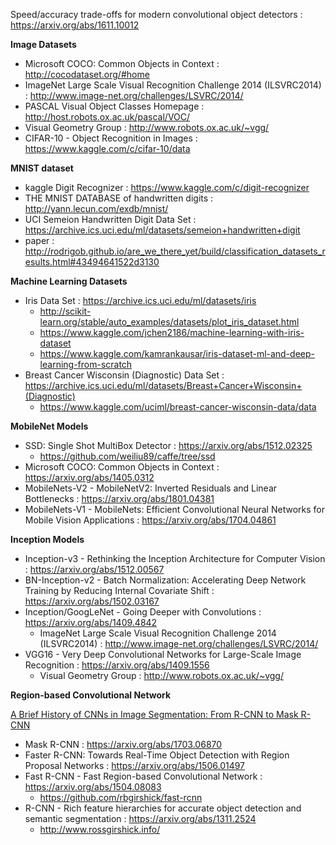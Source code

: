 Speed/accuracy trade-offs for modern convolutional object detectors : https://arxiv.org/abs/1611.10012

<b> Image Datasets </b>

- Microsoft COCO: Common Objects in Context : http://cocodataset.org/#home
- ImageNet Large Scale Visual Recognition Challenge 2014 (ILSVRC2014) : http://www.image-net.org/challenges/LSVRC/2014/
- PASCAL Visual Object Classes Homepage : http://host.robots.ox.ac.uk/pascal/VOC/
- Visual Geometry Group : http://www.robots.ox.ac.uk/~vgg/
- CIFAR-10 - Object Recognition in Images : https://www.kaggle.com/c/cifar-10/data

<b> MNIST dataset </b>

- kaggle Digit Recognizer : https://www.kaggle.com/c/digit-recognizer
- THE MNIST DATABASE of handwritten digits : http://yann.lecun.com/exdb/mnist/
- UCI Semeion Handwritten Digit Data Set : https://archive.ics.uci.edu/ml/datasets/semeion+handwritten+digit
- paper : http://rodrigob.github.io/are_we_there_yet/build/classification_datasets_results.html#43494641522d3130

<b> Machine Learning Datasets </b>

- Iris Data Set : https://archive.ics.uci.edu/ml/datasets/iris
  - http://scikit-learn.org/stable/auto_examples/datasets/plot_iris_dataset.html
  - https://www.kaggle.com/jchen2186/machine-learning-with-iris-dataset
  - https://www.kaggle.com/kamrankausar/iris-dataset-ml-and-deep-learning-from-scratch
- Breast Cancer Wisconsin (Diagnostic) Data Set : https://archive.ics.uci.edu/ml/datasets/Breast+Cancer+Wisconsin+(Diagnostic)
  - https://www.kaggle.com/uciml/breast-cancer-wisconsin-data/data


<b> MobileNet Models </b>

- SSD: Single Shot MultiBox Detector : https://arxiv.org/abs/1512.02325
  - https://github.com/weiliu89/caffe/tree/ssd
- Microsoft COCO: Common Objects in Context : https://arxiv.org/abs/1405.0312
- MobileNets-V2 - MobileNetV2: Inverted Residuals and Linear Bottlenecks : https://arxiv.org/abs/1801.04381
- MobileNets-V1 - MobileNets: Efficient Convolutional Neural Networks for Mobile Vision Applications : https://arxiv.org/abs/1704.04861

<b> Inception Models </b>

- Inception-v3 - Rethinking the Inception Architecture for Computer Vision : https://arxiv.org/abs/1512.00567
- BN-Inception-v2 - Batch Normalization: Accelerating Deep Network Training by Reducing Internal Covariate Shift : https://arxiv.org/abs/1502.03167
- Inception/GoogLeNet - Going Deeper with Convolutions : https://arxiv.org/abs/1409.4842
  - ImageNet Large Scale Visual Recognition Challenge 2014 (ILSVRC2014) : http://www.image-net.org/challenges/LSVRC/2014/
- VGG16 - Very Deep Convolutional Networks for Large-Scale Image Recognition : https://arxiv.org/abs/1409.1556
  - Visual Geometry Group : http://www.robots.ox.ac.uk/~vgg/

<b> Region-based Convolutional Network </b>

[A Brief History of CNNs in Image Segmentation: From R-CNN to Mask R-CNN](https://blog.athelas.com/a-brief-history-of-cnns-in-image-segmentation-from-r-cnn-to-mask-r-cnn-34ea83205de4)

- Mask R-CNN : https://arxiv.org/abs/1703.06870
- Faster R-CNN: Towards Real-Time Object Detection with Region Proposal Networks : https://arxiv.org/abs/1506.01497
- Fast R-CNN - Fast Region-based Convolutional Network : https://arxiv.org/abs/1504.08083
  - https://github.com/rbgirshick/fast-rcnn
- R-CNN - Rich feature hierarchies for accurate object detection and semantic segmentation : https://arxiv.org/abs/1311.2524
  - http://www.rossgirshick.info/

